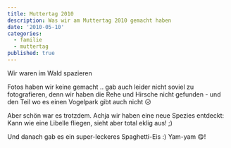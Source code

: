 ```yaml
---
title: Muttertag 2010
description: Was wir am Muttertag 2010 gemacht haben
date: '2010-05-10'
categories:
  - familie
  - muttertag
published: true
---
```


Wir waren im Wald spazieren

Fotos haben wir keine gemacht ..
gab auch leider nicht soviel zu fotografieren,
denn wir haben die Rehe und Hirsche nicht gefunden -
und den Teil wo es einen Vogelpark gibt auch nicht 😥

Aber schön war es trotzdem.
Achja wir haben eine neue Spezies entdeckt:
Kann wie eine Libelle fliegen, sieht aber total eklig aus! ;)

Und danach gab es ein super-leckeres Spaghetti-Eis :) Yam-yam 😋!

